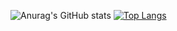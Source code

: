 ![Anurag's GitHub stats](https://github-readme-stats.vercel.app/api?username=allanindex&show_icons=true&theme=dark)
[![Top Langs](https://github-readme-stats.vercel.app/api/top-langs/?username=allanindex&hide_progress=true)](https://github.com/anuraghazra/github-readme-stats)
